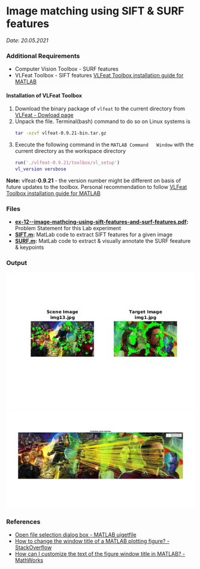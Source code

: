 # Image matching using SIFT & SURF features
*Date: 20.05.2021*

### Additional Requirements
-   Computer Vision Toolbox - SURF features
-   VLFeat Toolbox - SIFT features
    [VLFeat Toolbox installation guide for MATLAB](https://www.vlfeat.org/install-matlab.html)
#### Installation of VLFeat Toolbox
1.  Download the binary package of `vlfeat` to the current directory from [VLFeat - Dowload page](https://www.vlfeat.org/download.html)
1.  Unpack the file.
    Terminal(bash) command to do so on Linux systems is
    ```bash
    tar -xzvf vlfeat-0.9.21-bin.tar.gz
    ```
1.  Execute the following command in the `MATLAB Command   Window` with the current directory as the workspace directory
    ```matlab
    run('./vlfeat-0.9.21/toolbox/vl_setup')
    vl_version versbose
    ```

**Note:** vlfeat-**0.9.21** - the version number might be different on basis of future updates to the toolbox.
Personal recommendation to follow [VLFeat Toolbox installation guide for MATLAB](https://www.vlfeat.org/install-matlab.html)

### Files 
- **[ex-12--image-mathcing-using-sift-features-and-surf-features.pdf](./ex-12--image-mathcing-using-sift-features-and-surf-features.pdf):** Problem Statement for this Lab experiment
- **[SIFT.m](./SIFT.m):** MatLab code to extract SIFT features for a given image
- **[SURF.m](./SURF.m):** MatLab code to extract & visually annotate the SURF feeature & keypoints

### Output
![output-surf](./output-surf.jpg)
![output-surf-matches](./output-surf-matches.jpg)

### References
- [Open file selection dialog box - MATLAB uigetfile](https://www.mathworks.com/help/matlab/ref/uigetfile.html)
- [How to change the window title of a MATLAB plotting figure? - StackOverflow](https://stackoverflow.com/a/4684383)
- [How can I customize the text of the figure window title in MATLAB? - MathWorks](https://www.mathworks.com/matlabcentral/answers/94968-how-can-i-customize-the-text-of-the-figure-window-title-in-matlab-7-6-r2008a#answer_104320)
